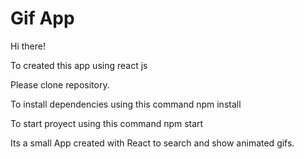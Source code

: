 # Gif App

Hi there!

To created this app using react js 

Please clone repository.

To install dependencies using this command npm install

To start proyect  using this command npm start


Its a small App created with React to search and show animated gifs.

